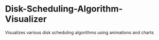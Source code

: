# Disk-Scheduling-Algorithm-Visualizer
Visualizes various disk scheduling algorithms using animations and charts
